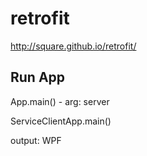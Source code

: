 # retrofit

http://square.github.io/retrofit/

## Run App

App.main() - arg: server

ServiceClientApp.main()

output:
WPF
